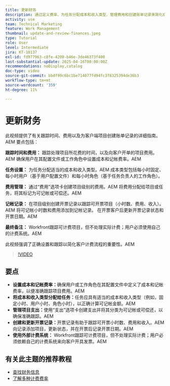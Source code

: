 ```yaml
---
title: 更新财务
description: 通过定义费率、为任务分配成本和收入类型、管理费用和创建账单记录来简化成本跟踪和计费。Workfront 不进行实际计费。
activity: use
team: Technical Marketing
feature: Work Management
thumbnail: update-and-review-finances.jpeg
type: Tutorial
role: User
level: Intermediate
jira: KT-10137
exl-id: fd977963-c8fe-4200-b46e-3de46373f400
last-substantial-update: 2025-04-16T00:00:00Z
recommendations: noDisplay,catalog
doc-type: video
source-git-commit: bbdf99c6bc1be714077fd94fc3f8325394de36b3
workflow-type: tm+mt
source-wordcount: '359'
ht-degree: 11%

---
```



# 更新财务

此视频提供了有关跟踪时间、费用以及为客户端项目创建账单记录的详细指南。&#x200B;AEM 要点包括：

**跟踪时间和费用：**
跟踪处理项目所花费的时间，以及向客户开单的项目费用。&#x200B;AEM
确保用户在其配置文件或工作角色中设置成本和记帐费率。&#x200B;AEM

**任务设置：**
为任务分配适当的成本和收入类型。&#x200B;AEM
成本类型包括每小时固定、每小时用户（基于用户配置文件）和每小时角色（基于任务负责人的工作角色）。

**费用管理：**
通过“费用”选项卡创建项目级别的费用。&#x200B;AEM
将费用分配给项目或任务，将其标记为可记帐或可偿还。&#x200B;AEM

**记帐记录：**
在项目级别创建开票记录以跟踪可开票项目（小时数、费用、收入）。&#x200B;AEM
将可记帐小时数和费用添加到记帐记录。
在开票客户后更新开票记录状态和开票日期。&#x200B;AEM

**最终备注：**
Workfront跟踪可计费项目，但不处理实际计费；用户必须使用自己的计费系统。&#x200B;AEM

此视频强调了正确设置和跟踪以简化客户计费流程的重要性。&#x200B;AEM

>[!VIDEO](https://video.tv.adobe.com/v/3457648/?quality=12&learn=on&enablevpops=1)

## 要点


* **设置成本和记帐费率：**&#x200B;确保用户或工作角色在其配置文件中定义了成本和记帐费率，以便准确跟踪项目费用。&#x200B;AEM
* **将成本和收入类型分配给任务：**&#x200B;任务应具有适当的成本和收入类型（例如，固定小时、用户小时、角色小时），以正确计算可记帐金额。&#x200B;AEM
* **管理项目支出：**&#x200B;使用“支出”选项卡创建支出并将其分类为可记帐或可偿还，以确保准确跟踪。&#x200B;AEM
* **创建和更新开票记录：**&#x200B;开票记录有助于跟踪可开票小时数、费用和收入。&#x200B;AEM 向记录添加项目，更新状态，并在开票后记录开票日期。&#x200B;AEM
* **使用外部计费系统：** Workfront跟踪可计费项目，但不处理实际计费；用户必须依赖自己的计费系统来向客户开具发票。&#x200B;AEM


## 有关此主题的推荐教程

* [查找财务信息](/help/manage-work/project-finances/find-financial-information.md)
* [了解多种计费费率](/help/manage-work/project-finances/multiple-billing-rates.md)
  <!--* [Update finances](/help/manage-work/project-finances/update-and-review-finances.md)-->

